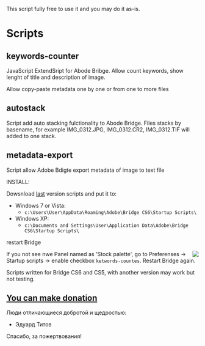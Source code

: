 This script fully free to use it and you may do it as-is.

# Scripts #

## keywords-counter ##

JavaScript ExtendSript for Abode Bribge. Allow count keywords, show lenght of title and description of image.

Allow copy-paste metadata one by one or from one to more files

## autostack ##

Script add auto stacking fulctionality to Abode Bridge. Files stacks by basename, for example IMG\_0312.JPG, IMG\_0312.CR2, IMG\_0312.TIF will added to one stack.

## metadata-export ##

Script allow Adobe Bdigte export metadata of image to text file



INSTALL:

Dowsnload <a href='http://code.google.com/p/my-abobe-scripting/downloads/list'>last</a> version scripts and put it to:

  * Windows 7 or Vista:
    * `c:\Users\User\AppData\Roaming\Adobe\Bridge CS6\Startup Scripts\`
  * Windows XP:
    * `c:\Documents and Settings\User\Application Data\Adobe\Bridge CS6\Startup Scripts\`

restart Bridge

<img src='http://my-abobe-scripting.googlecode.com/svn/trunk/img/keywords-counter-example-image.png' align='right' />

If you not see nwe Panel named as 'Stock palette', go to Preferenses -> Startup scripts -> enable checkbox `ketwords-countes`. Restart Bridge again.

Scripts written for Bridge CS6 and CS5, with another version may work but not testing.

## [You can make donation](http://www.tyzhnenko.com/donate_bridge.html) ##

Люди отличающиеся добротой и щедростью:

  * Эдуард Титов

Спасибо, за пожертвования!